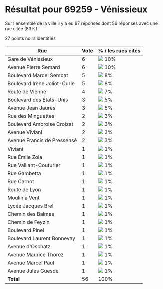 # Résultat pour 69259 - Vénissieux

Sur l'ensemble de la ville il y a eu 67 réponses dont 56 réponses avec une rue citée (83%)

27 points noirs identifiés

| Rue | Vote | % / les rues cités|
|-----|------|-------------------|
| Gare de Vénissieux | 6 | <img src="../../img/bar_10.gif" />&nbsp;10%|
| Avenue Pierre Semard | 6 | <img src="../../img/bar_10.gif" />&nbsp;10%|
| Boulevard Marcel Sembat | 5 | <img src="../../img/bar_8.gif" />&nbsp;8%|
| Boulevard Irène Joliot-Curie | 5 | <img src="../../img/bar_8.gif" />&nbsp;8%|
| Route de Vienne | 4 | <img src="../../img/bar_7.gif" />&nbsp;7%|
| Boulevard des États-Unis | 3 | <img src="../../img/bar_5.gif" />&nbsp;5%|
| Avenue Jean Jaurès | 3 | <img src="../../img/bar_5.gif" />&nbsp;5%|
| Rue des Minguettes | 2 | <img src="../../img/bar_3.gif" />&nbsp;3%|
| Boulevard Ambroise Croizat | 2 | <img src="../../img/bar_3.gif" />&nbsp;3%|
| Avenue Viviani | 2 | <img src="../../img/bar_3.gif" />&nbsp;3%|
| Avenue Francis de Pressensé | 2 | <img src="../../img/bar_3.gif" />&nbsp;3%|
| Viviani | 1 | <img src="../../img/bar_1.gif" />&nbsp;1%|
| Rue Émile Zola | 1 | <img src="../../img/bar_1.gif" />&nbsp;1%|
| Rue Vaillant-Couturier | 1 | <img src="../../img/bar_1.gif" />&nbsp;1%|
| Rue Gambetta | 1 | <img src="../../img/bar_1.gif" />&nbsp;1%|
| Rue Carnot | 1 | <img src="../../img/bar_1.gif" />&nbsp;1%|
| Route de Lyon | 1 | <img src="../../img/bar_1.gif" />&nbsp;1%|
| Moulin à Vent | 1 | <img src="../../img/bar_1.gif" />&nbsp;1%|
| Lycée Jacques Brel | 1 | <img src="../../img/bar_1.gif" />&nbsp;1%|
| Chemin des Balmes | 1 | <img src="../../img/bar_1.gif" />&nbsp;1%|
| Chemin de Feyzin | 1 | <img src="../../img/bar_1.gif" />&nbsp;1%|
| Boulevard Pinel | 1 | <img src="../../img/bar_1.gif" />&nbsp;1%|
| Boulevard Laurent Bonnevay | 1 | <img src="../../img/bar_1.gif" />&nbsp;1%|
| Avenue d'Oschatz | 1 | <img src="../../img/bar_1.gif" />&nbsp;1%|
| Avenue Maurice Thorez | 1 | <img src="../../img/bar_1.gif" />&nbsp;1%|
| Avenue Marcel Paul | 1 | <img src="../../img/bar_1.gif" />&nbsp;1%|
| Avenue Jules Guesde | 1 | <img src="../../img/bar_1.gif" />&nbsp;1%|
| **Total** | 56 | 100%|
